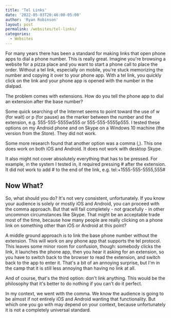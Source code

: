 ```yaml
---
title: 'Tel Links'
date: '2022-05-03T20:46:00-05:00'
author: 'Ryan Robinson'
layout: post
permalink: /websites/tel-links/
categories:
  - Websites
---
```


For many years there has been a standard for making links that open phone apps to dial a phone number. This is really great. Imagine you're browsing a website for a pizza place and you want to start a phone call to place the order. Without a tel link, especially on mobile, you're stuck memorizing the number and copying it over to your phone app. With a tel link, you quickly click on the link and your phone app is opened with the number in the dialpad.

The problem comes with extensions. How do you tell the phone app to dial an extension after the base number?

Some quick searching of the Internet seems to point toward the use of w (for wait) or p (for pause) as the marker between the number and the extension, e.g. 555-555-5555w555 or 555-555-5555p555. I tested these options on my Android phone and on Skype on a Windows 10 machine (the version from the Store). They did not work.

Some more research found that another option was a comma (,). This one does work on both iOS and Android. It does not work with desktop Skype. 

It also might not cover absolutely everything that has to be pressed. For example, in the system I tested in, it required pressing # after the extension. It did not work to add # to the end of the link, e.g. tel:+1555-555-5555,555#

## Now What?

So, what should you do? It's not very consistent, unfortunately. If you know your audience is solely or mostly iOS and Android, you can proceed with the comma approach. But that will fail completely - not gracefully - in other uncommon circumstances like Skype. That might be an acceptable trade most of the time, because how many people are really clicking on a phone link on something other than iOS or Android at this point?

A middle ground approach is to link the base phone number without the extension. This will work on any phone app that supports the tel protocol. This leaves some minor room for confusion, though: somebody clicks the link, it launches the phone app, then you hear it asking for an extension, so you have to switch back to the browser to read the extension, and switch back to the app to enter it. That's a bit of an annoying surprise, but I'm in the camp that it is still less annoying than having no link at all.

And of course, that's the third option: don't link anything. This would be the philosophy that it's better to do nothing if you can't do it perfect.

In my context, we went with the comma. We know the audience is going to be almost if not entirely iOS and Android wanting that functionality. But which one you go with may depend on your context, because unfortunately it is not a completely universal standard.
